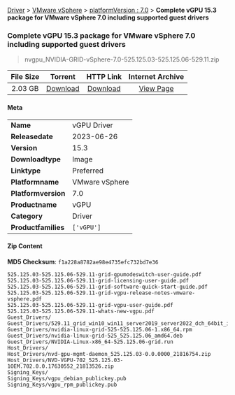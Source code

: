 
[Driver](/README.md)  >  [VMware vSphere](/index/Driver/VMware_vSphere.md)  >  [platformVersion : 7.0](/index/Driver/VMware_vSphere/7.0.md)  >  **Complete vGPU 15.3 package for VMware vSphere 7.0 including supported guest drivers**


###    Complete vGPU 15.3 package for VMware vSphere 7.0 including supported guest drivers

> nvgpu_NVIDIA-GRID-vSphere-7.0-525.125.03-525.125.06-529.11.zip   


| **File Size** | **Torrent**  | **HTTP Link** | **Internet Archive** |
|:-------------:|:------------:|:-------------:|:--------------------:|
| 2.03 GB |  [Download](https://archive.org/download/nvgpu_NVIDIA-GRID-vSphere-7.0-525.125.03-525.125.06-529.11.zip/nvgpu_NVIDIA-GRID-vSphere-7.0-525.125.03-525.125.06-529.11.zip_archive.torrent)       | [Download](https://archive.org/compress/nvgpu_NVIDIA-GRID-vSphere-7.0-525.125.03-525.125.06-529.11.zip) | [View Page](https://archive.org/details/nvgpu_NVIDIA-GRID-vSphere-7.0-525.125.03-525.125.06-529.11.zip)       |

#### Meta

<table>
<tr><td><strong>Name</strong></td><td>vGPU Driver</td></tr>
<tr><td><strong>Releasedate</strong></td><td>2023-06-26</td></tr>
<tr><td><strong>Version</strong></td><td>15.3</td></tr>
<tr><td><strong>Downloadtype</strong></td><td>Image</td></tr>
<tr><td><strong>Linktype</strong></td><td>Preferred</td></tr>
<tr><td><strong>Platformname</strong></td><td>VMware vSphere</td></tr>
<tr><td><strong>Platformversion</strong></td><td>7.0</td></tr>
<tr><td><strong>Productname</strong></td><td>vGPU</td></tr>
<tr><td><strong>Category</strong></td><td>Driver</td></tr>
<tr><td><strong>Productfamilies</strong></td><td><code>['vGPU']</code></td></tr>
</table>

#### Zip Content

**MD5 Checksum**: `f1a228a8782ae98e4735efc732bd7e36`

```text
525.125.03-525.125.06-529.11-grid-gpumodeswitch-user-guide.pdf
525.125.03-525.125.06-529.11-grid-licensing-user-guide.pdf
525.125.03-525.125.06-529.11-grid-software-quick-start-guide.pdf
525.125.03-525.125.06-529.11-grid-vgpu-release-notes-vmware-vsphere.pdf
525.125.03-525.125.06-529.11-grid-vgpu-user-guide.pdf
525.125.03-525.125.06-529.11-whats-new-vgpu.pdf
Guest_Drivers/
Guest_Drivers/529.11_grid_win10_win11_server2019_server2022_dch_64bit_international.exe
Guest_Drivers/nvidia-linux-grid-525-525.125.06-1.x86_64.rpm
Guest_Drivers/nvidia-linux-grid-525_525.125.06_amd64.deb
Guest_Drivers/NVIDIA-Linux-x86_64-525.125.06-grid.run
Host_Drivers/
Host_Drivers/nvd-gpu-mgmt-daemon_525.125.03-0.0.0000_21816754.zip
Host_Drivers/NVD-VGPU-702_525.125.03-1OEM.702.0.0.17630552_21813526.zip
Signing_Keys/
Signing_Keys/vgpu_debian_publickey.pub
Signing_Keys/vgpu_rpm_publickey.pub
```